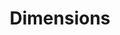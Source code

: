 ---
layout: default
bigquery: https://console.cloud.google.com/bigquery?p=covid-19-dimensions-ai&page=table&d=data&t=publications
contributors: Digital Science, https://www.digital-science.com/
cost: Free for personal, non-commercial use.
description: Dimensions contains more than 100 million publications, ranging from
  articles published in scholarly journals, books and book chapters, to preprints
  and conference proceedings. All publications are contextualized with linked data
  sets, funding, publications, patents, clinical trials, and policy documents. You
  can also view associated categories, funders, institutions, and researcher profiles.
documentation: https://docs.dimensions.ai/bigquery/index.html
last_edit: Mon, 04 Apr 2022 19:04:00 GMT
location: https://www.dimensions.ai/products/free/
maintained_by: Digital Science, https://www.digital-science.com/
schema_fields: '[''relationships'', ''funding_cny'', ''inventor_names'', ''title'',
  ''acknowledgements'', ''clinical_trial_ids'', ''start_date'', ''phase'', ''priority_year'',
  ''pages'', ''start_year'', ''repository_id'', ''open_access_categories_v2'', ''mesh_headings'',
  ''category_hrcs_hc'', ''associated_publication_id'', ''cpc'', ''expiration_date'',
  ''description'', ''funder_org_acronyms'', ''pmcid'', ''journal'', ''book_title'',
  ''filing_date'', ''established'', ''acronyms'', ''email_address'', ''publication_date'',
  ''family_members_ids'', ''category_for'', ''research_orgs'', ''book_series_title'',
  ''id'', ''linkout'', ''application_number'', ''source_id'', ''date_online'', ''investigators'',
  ''legal_status'', ''funder_org_countries'', ''legal_events'', ''expiration_year'',
  ''registry'', ''current_assignee'', ''grant_number'', ''pmid'', ''embargo_date'',
  ''interventions'', ''external_ids'', ''date'', ''citation_string'', ''granted_date'',
  ''citations_count'', ''funding_cad'', ''research_org_countries'', ''acronym'', ''authors'',
  ''current_assignee_countries'', ''organisation_details'', ''associated_publication_pmid'',
  ''end_year'', ''gender'', ''eisbn'', ''conditions'', ''original_assignee_countries'',
  ''parent_id'', ''name'', ''funding_eur'', ''brief_title'', ''created_date'', ''priority_date'',
  ''mesh_terms'', ''family_id'', ''funding_aud'', ''foa_number'', ''publication_year'',
  ''associated_grant_ids'', ''researcher_ids'', ''metrics'', ''research_org_state_codes'',
  ''funding_currency'', ''date_modified'', ''funder_org_state_codes'', ''links'',
  ''original_title'', ''funding_chf'', ''repository_url'', ''funder_org_cities'',
  ''category_icrp_cso'', ''funding_jpy'', ''repository_name'', ''cited_by_ids'', ''categories'',
  ''publication_ids'', ''date_imported_gbq'', ''research_org_city_names'', ''journal_lists'',
  ''funder_countries'', ''isbn'', ''category_icrp_ct'', ''kind'', ''original_assignee_orgs'',
  ''category_bra'', ''original_abstract'', ''license'', ''subtitles'', ''granted_year'',
  ''doi'', ''funding_usd'', ''filing_year'', ''types'', ''original_assignee'', ''conference'',
  ''assignee_countries'', ''year'', ''altmetrics'', ''funding_gbp'', ''status'', ''wikipedia_url'',
  ''current_assignee_orgs'', ''research_org_cities'', ''associated_publication_doi'',
  ''jurisdiction'', ''research_org_state_names'', ''issue'', ''category_sdg'', ''date_normal'',
  ''category_hra'', ''citations'', ''aliases'', ''category_hrcs_rac'', ''ipcr'', ''funding_amount'',
  ''funding_nzd'', ''date_print'', ''funder_orgs'', ''language'', ''category_uoa'',
  ''publisher'', ''supporting_grant_ids'', ''patent_ids'', ''category_rcdc'', ''arxiv_id'',
  ''address'', ''resulting_publication_ids'', ''volume'', ''proceedings_title'', ''end_date'',
  ''resulting_publication_doi'', ''date_inserted'', ''research_org_country_names'',
  ''type'', ''funding_details'', ''associated_publication_arxiv_id'', ''labels'',
  ''active_years'', ''assignee_orgs'', ''abstract'', ''concepts'', ''editors'', ''reference_ids'',
  ''family_count'', ''funder_org'', ''filing_status'', ''open_access_categories'']'
shortname: dimensions
tags:
- scholarly literature
- patents
- funding
- clinical trials
- academic profiles
terms_of_use: 'Use of both the Dimensions COVID-19 dataset and full Dimensions dataset
  are subject to the Dimensions Terms of use: https://www.dimensions.ai/policies-terms-legal '
title: Dimensions
uuid: dcff88bd-fe6b-4fdb-8159-809bf9d7bc1c
---